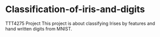 # Classification-of-iris-and-digits
TTT4275 Project 
This project is about classifying Irises by features and hand written digits from MNIST.